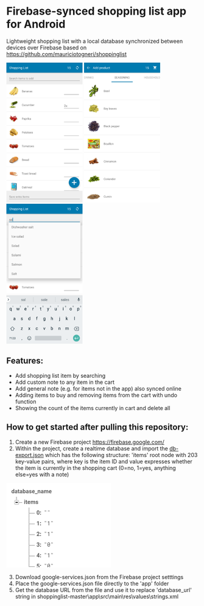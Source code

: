 # Firebase-synced shopping list app for Android
Lightweight shopping list with a local database synchronized between devices over Firebase based on https://github.com/mauriciotogneri/shoppinglist

<p float="left">
<img src="https://raw.githubusercontent.com/fireinureeyes/shopping-list/main/app-screenshot-1.png" width="200">
<img src="https://raw.githubusercontent.com/fireinureeyes/shopping-list/main/app-screenshot-2.png" width="200">
<img src="https://raw.githubusercontent.com/fireinureeyes/shopping-list/main/app-screenshot-3.png" width="200">
</p>

## Features:
- Add shopping list item by searching
- Add custom note to any item in the cart
- Add general note (e.g. for items not in the app) also synced online
- Adding items to buy and removing items from the cart with undo function
- Showing the count of the items currently in cart and delete all

## How to get started after pulling this repository:
1. Create a new Firebase project https://firebase.google.com/
2. Within the project, create a realtime database and import the [db-export.json](https://github.com/fireinureeyes/shopping-list/blob/main/db-export.json) which has the following structure:
'items' root node with 203 key-value pairs, where key is the item ID and value expresses whether the item is currently in the shopping cart (0=no, 1=yes, anything else=yes with a note)

![database](https://raw.githubusercontent.com/fireinureeyes/shopping-list/main/database.png)

3. Download google-services.json from the Firebase project setttings
4. Place the google-services.json file directly to the 'app' folder
5. Get the database URL from the file and use it to replace 'database_url' string in shoppinglist-master\app\src\main\res\values\strings.xml


